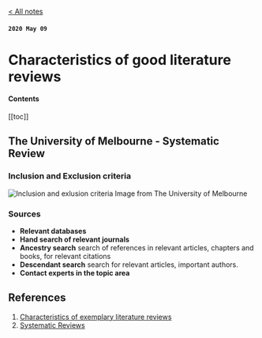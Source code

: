 [< All notes](../)


#### `2020 May 09`
# Characteristics of good literature reviews


#### Contents
[[toc]]

## The University of Melbourne - Systematic Review

### Inclusion and Exclusion criteria

![Inclusion and exlusion criteria](https://s3.amazonaws.com/libapps/accounts/52111/images/Common-Inclusion-Exclusion-Criteria.png)
Image from The University of Melbourne

### Sources

- **Relevant databases**
- **Hand search of relevant journals**
- **Ancestry search** search of references in relevant articles, chapters and books, for relevant citations
- **Descendant search** search for relevant articles, important authors.
- **Contact experts in the topic area**


## References
1. [Characteristics of exemplary literature reviews ](https://mason.gmu.edu/~tscruggs/EDSE%20998%20characteristics_of_exemplary_lit.htm)
2. [Systematic Reviews](http://unimelb.libguides.com/c.php?g=492361&p=6631186)
